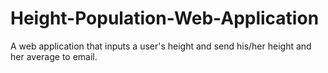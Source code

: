 # Height-Population-Web-Application
A web application that inputs a user's height and send his/her height and her average to email.
